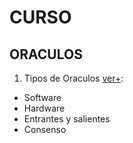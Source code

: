 # CURSO

## ORACULOS
1. Tipos de Oraculos [ver+](https://academy.bit2me.com/que-es-oraculos-blockchain/):
 * Software
 * Hardware
 * Entrantes y salientes
 * Consenso
